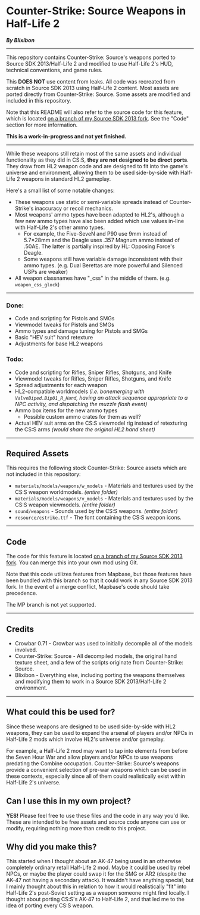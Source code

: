 # Counter-Strike: Source Weapons in Half-Life 2
***By Blixibon***

---

This repository contains Counter-Strike: Source's weapons ported to Source SDK 2013/Half-Life 2 and modified to use Half-Life 2's HUD, technical conventions, and game rules.

This **DOES NOT** use content from leaks. All code was recreated from scratch in Source SDK 2013 using Half-Life 2 content. Most assets are ported directly from Counter-Strike: Source. Some assets are modified and included in this repository.

Note that this README will also refer to the source code for this feature, which is located [on a branch of my Source SDK 2013 fork](https://github.com/Blixibon/source-sdk-2013/tree/misc/css-weapons-in-hl2). See the "Code" section for more information.

__**This is a work-in-progress and not yet finished.**__

---

While these weapons still retain most of the same assets and individual functionality as they did in CS:S, __they are not designed to be direct ports__. They draw from HL2 weapon code and are designed to fit into the game's universe and environment, allowing them to be used side-by-side with Half-Life 2 weapons in standard HL2 gameplay.

Here's a small list of some notable changes:

* These weapons use static or semi-variable spreads instead of Counter-Strike's inaccuracy or recoil mechanics.
* Most weapons' ammo types have been adapted to HL2's, although a few new ammo types have also been added which use values in-line with Half-Life 2's other ammo types.
	* For example, the Five-SeveN and P90 use 9mm instead of 5.7×28mm and the Deagle uses .357 Magnum ammo instead of .50AE. The latter is partially inspired by HL: Opposing Force's Deagle.
	* Some weapons still have variable damage inconsistent with their ammo types. (e.g. Dual Berettas are more powerful and Silenced USPs are weaker)
* All weapon classnames have "_css" in the middle of them. (e.g. `weapon_css_glock`)

---

### Done:

* Code and scripting for Pistols and SMGs
* Viewmodel tweaks for Pistols and SMGs
* Ammo types and damage tuning for Pistols and SMGs
* Basic "HEV suit" hand retexture
* Adjustments for base HL2 weapons

### Todo:

* Code and scripting for Rifles, Sniper Rifles, Shotguns, and Knife
* Viewmodel tweaks for Rifles, Sniper Rifles, Shotguns, and Knife
* Spread adjustments for each weapon
* HL2-compatible worldmodels *(i.e. bonemerging with `ValveBiped.Bip01_R_Hand`, having an attack sequence appropriate to a NPC activity, and dispatching the muzzle flash event)*
* Ammo box items for the new ammo types
	* Possible custom ammo crates for them as well?
* Actual HEV suit arms on the CS:S viewmodel rig instead of retexturing the CS:S arms *(would share the original HL2 hand sheet)*

---

## Required Assets

This requires the following stock Counter-Strike: Source assets which are not included in this repository:

* `materials/models/weapons/w_models` - Materials and textures used by the CS:S weapon worldmodels. *(entire folder)*
* `materials/models/weapons/v_models` - Materials and textures used by the CS:S weapon viewmodels. *(entire folder)*
* `sound/weapons` - Sounds used by the CS:S weapons. *(entire folder)*
* `resource/cstrike.ttf` - The font containing the CS:S weapon icons.

---

## Code

The code for this feature is located [on a branch of my Source SDK 2013 fork](https://github.com/Blixibon/source-sdk-2013/tree/misc/css-weapons-in-hl2). You can merge this into your own mod using Git.

Note that this code utilizes features from Mapbase, but those features have been bundled with this branch so that it could work in any Source SDK 2013 fork. In the event of a merge conflict, Mapbase's code should take precedence.

The MP branch is not yet supported.

---

## Credits

* Crowbar 0.71 - Crowbar was used to initially decompile all of the models involved.
* Counter-Strike: Source - All decompiled models, the original hand texture sheet, and a few of the scripts originate from Counter-Strike: Source.
* Blixibon - Everything else, including porting the weapons themselves and modifying them to work in a Source SDK 2013/Half-Life 2 environment.

---

## What could this be used for?

Since these weapons are designed to be used side-by-side with HL2 weapons, they can be used to expand the arsenal of players and/or NPCs in Half-Life 2 mods which involve HL2's universe and/or gameplay.

For example, a Half-Life 2 mod may want to tap into elements from before the Seven Hour War and allow players and/or NPCs to use weapons predating the Combine occupation. Counter-Strike: Source's weapons provide a convenient selection of pre-war weapons which can be used in these contexts, especially since all of them could realistically exist within Half-Life 2's universe.

## Can I use this in my own project?

**YES!** Please feel free to use these files and the code in any way you'd like. These are intended to be free assets and source code anyone can use or modify, requiring nothing more than credit to this project.

## Why did you make this?

This started when I thought about an AK-47 being used in an otherwise completely ordinary retail Half-Life 2 mod. Maybe it could be used by rebel NPCs, or maybe the player could swap it for the SMG or AR2 (despite the AK-47 not having a secondary attack). It wouldn't have anything special, but I mainly thought about this in relation to how it would realistically "fit" into Half-Life 2's post-Soviet setting as a weapon someone might find locally. I thought about porting CS:S's AK-47 to Half-Life 2, and that led me to the idea of porting every CS:S weapon.
